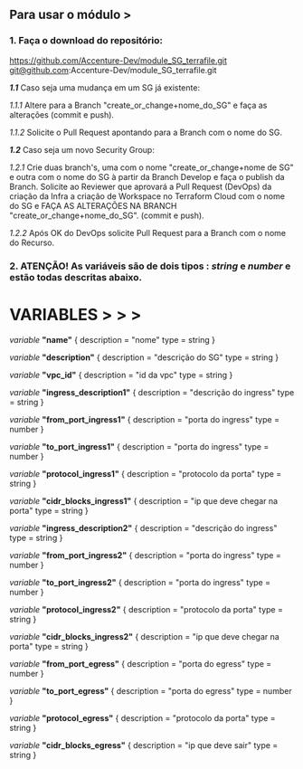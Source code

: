 ## Para usar o módulo >

### 1. Faça o download do repositório:
https://github.com/Accenture-Dev/module_SG_terrafile.git
git@github.com:Accenture-Dev/module_SG_terrafile.git

***1.1*** Caso seja uma mudança em um SG já existente:

*1.1.1* Altere para a Branch "create_or_change+nome_do_SG" e faça as alterações (commit e push).

*1.1.2* Solicite o Pull Request apontando para a Branch com o nome do SG.

***1.2*** Caso seja um novo Security Group:

*1.2.1* Crie duas branch's, uma com o nome "create_or_change+nome de SG" e outra com o nome do SG à partir da Branch Develop e faça o publish da Branch. Solicite ao Reviewer que aprovará a Pull Request (DevOps) da criação da Infra a criação de Workspace no Terraform Cloud com o nome do SG e FAÇA AS ALTERAÇÕES NA BRANCH "create_or_change+nome_do_SG". (commit e push).

*1.2.2* Após OK do DevOps solicite Pull Request para a Branch com o nome do Recurso.
### 2. ATENÇÃO! As variáveis são de dois tipos : *string* e *number* e estão todas descritas abaixo.

# VARIABLES > > > 

*variable* **"name"** {
  description = "nome"
  type        = string
}

*variable* **"description"** {
  description = "descrição do SG"
  type        = string
}

*variable* **"vpc_id"** {
  description = "id da vpc"
  type        = string
}

*variable* **"ingress_description1"** {
  description = "descrição do ingress"
  type        = string
}

*variable* **"from_port_ingress1"** {
  description = "porta do ingress"
  type        = number
}

*variable* **"to_port_ingress1"** {
  description = "porta do ingress"
  type        = number
}

*variable* **"protocol_ingress1"** {
  description = "protocolo da porta"
  type        = string
}

*variable* **"cidr_blocks_ingress1"** {
  description = "ip que deve chegar na porta"
  type        = string
}

*variable* **"ingress_description2"** {
  description = "descrição do ingress"
  type        = string
}

*variable* **"from_port_ingress2"** {
  description = "porta do ingress"
  type        = number
}

*variable* **"to_port_ingress2"** {
  description = "porta do ingress"
  type        = number
}

*variable* **"protocol_ingress2"** {
  description = "protocolo da porta"
  type        = string
}

*variable* **"cidr_blocks_ingress2"** {
  description = "ip que deve chegar na porta"
  type        = string
}

*variable* **"from_port_egress"** {
  description = "porta do egress"
  type        = number
}

*variable* **"to_port_egress"** {
  description = "porta do egress"
  type        = number
}

*variable* **"protocol_egress"** {
  description = "protocolo da porta"
  type        = string
}

*variable* **"cidr_blocks_egress"** {
  description = "ip que deve sair"
  type        = string
}
